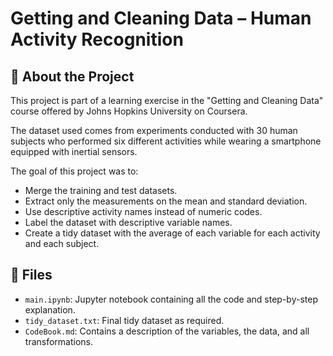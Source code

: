 # Getting and Cleaning Data – Human Activity Recognition

## 📌 About the Project

This project is part of a learning exercise in the "Getting and Cleaning Data" course offered by Johns Hopkins University on Coursera.

The dataset used comes from experiments conducted with 30 human subjects who performed six different activities while wearing a smartphone equipped with inertial sensors.

The goal of this project was to:
- Merge the training and test datasets.
- Extract only the measurements on the mean and standard deviation.
- Use descriptive activity names instead of numeric codes.
- Label the dataset with descriptive variable names.
- Create a tidy dataset with the average of each variable for each activity and each subject.

## 📂 Files

- `main.ipynb`: Jupyter notebook containing all the code and step-by-step explanation.
- `tidy_dataset.txt`: Final tidy dataset as required.
- `CodeBook.md`: Contains a description of the variables, the data, and all transformations.
